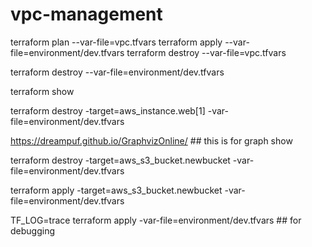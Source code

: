 # vpc-management
terraform plan --var-file=vpc.tfvars
terraform apply --var-file=environment/dev.tfvars
terraform destroy --var-file=vpc.tfvars

terraform destroy --var-file=environment/dev.tfvars

terraform show 

terraform destroy -target=aws_instance.web[1] -var-file=environment/dev.tfvars

https://dreampuf.github.io/GraphvizOnline/  ## this is for graph show 

terraform destroy -target=aws_s3_bucket.newbucket -var-file=environment/dev.tfvars 

terraform apply -target=aws_s3_bucket.newbucket -var-file=environment/dev.tfvars 

 TF_LOG=trace terraform apply -var-file=environment/dev.tfvars    ## for debugging 





